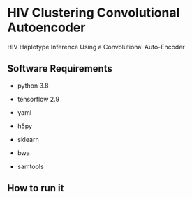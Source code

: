 # HIV Clustering Convolutional Autoencoder

HIV Haplotype Inference Using a Convolutional Auto-Encoder

## Software Requirements

- python 3.8
- tensorflow 2.9
- yaml
- h5py
- sklearn


- bwa
- samtools

## How to run it


